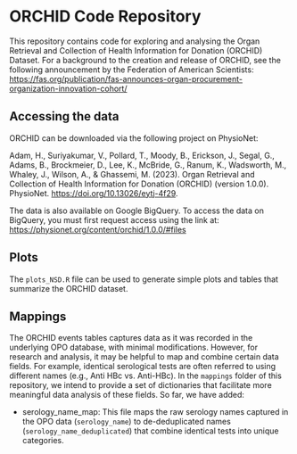 # ORCHID Code Repository

This repository contains code for exploring and analysing the Organ Retrieval and Collection of Health Information for Donation (ORCHID) Dataset. For a background to the creation and release of ORCHID, see the following announcement by the Federation of American Scientists: https://fas.org/publication/fas-announces-organ-procurement-organization-innovation-cohort/

## Accessing the data

ORCHID can be downloaded via the following project on PhysioNet:

Adam, H., Suriyakumar, V., Pollard, T., Moody, B., Erickson, J., Segal, G., Adams, B., Brockmeier, D., Lee, K., McBride, G., Ranum, K., Wadsworth, M., Whaley, J., Wilson, A., & Ghassemi, M. (2023). Organ Retrieval and Collection of Health Information for Donation (ORCHID) (version 1.0.0). PhysioNet. https://doi.org/10.13026/eytj-4f29.

The data is also available on Google BigQuery. To access the data on BigQuery, you must first request access using the link at:
https://physionet.org/content/orchid/1.0.0/#files

## Plots

The `plots_NSD.R` file can be used to generate simple plots and tables that summarize the ORCHID dataset.

## Mappings

The ORCHID events tables captures data as it was recorded in the underlying OPO database, with minimal modifications. However, for research and analysis, it may be helpful to map and combine certain data fields. For example, identical serological tests are often referred to using different names (e.g., Anti HBc vs. Anti-HBc). In the `mappings` folder of this repository, we intend to provide a set of dictionaries that facilitate more meaningful data analysis of these fields. So far, we have added:

* serology_name_map: This file maps the raw serology names captured in the OPO data (`serology_name`) to de-deduplicated names (`serology_name_deduplicated`) that combine identical tests into unique categories.
